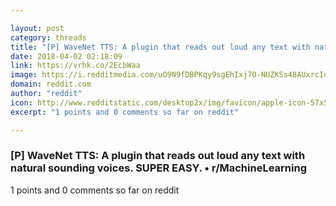```yaml
---

layout: post
category: threads
title: "[P] WaveNet TTS: A plugin that reads out loud any text with natural sounding voices. SUPER EASY."
date: 2018-04-02 02:18:09
link: https://vrhk.co/2EcbWaa
image: https://i.redditmedia.com/uO9N9fDBPKqy9sgEhIxj7O-NUZKSs48AUxrcIupBeJA.jpg?w=320&s=8581156b23307e316c6cfb9bc02823cc
domain: reddit.com
author: "reddit"
icon: http://www.redditstatic.com/desktop2x/img/favicon/apple-icon-57x57.png
excerpt: "1 points and 0 comments so far on reddit"

---
```


### [P] WaveNet TTS: A plugin that reads out loud any text with natural sounding voices. SUPER EASY. • r/MachineLearning

1 points and 0 comments so far on reddit
